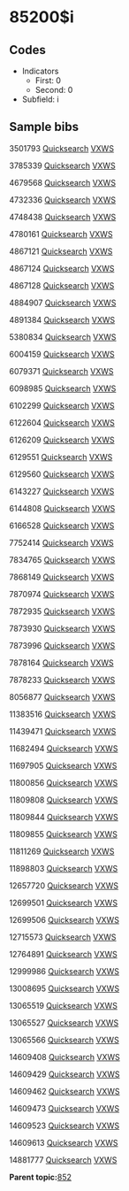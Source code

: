 # 85200$i

## Codes

-   Indicators
    -   First: 0
    -   Second: 0
-   Subfield: i

## Sample bibs

3501793 [Quicksearch](https://search.library.yale.edu/catalog/3501793) [VXWS](http://prodorbis.library.yale.edu:7014/vxws/GetHoldingsService?bibId=3501793)

3785339 [Quicksearch](https://search.library.yale.edu/catalog/3785339) [VXWS](http://prodorbis.library.yale.edu:7014/vxws/GetHoldingsService?bibId=3785339)

4679568 [Quicksearch](https://search.library.yale.edu/catalog/4679568) [VXWS](http://prodorbis.library.yale.edu:7014/vxws/GetHoldingsService?bibId=4679568)

4732336 [Quicksearch](https://search.library.yale.edu/catalog/4732336) [VXWS](http://prodorbis.library.yale.edu:7014/vxws/GetHoldingsService?bibId=4732336)

4748438 [Quicksearch](https://search.library.yale.edu/catalog/4748438) [VXWS](http://prodorbis.library.yale.edu:7014/vxws/GetHoldingsService?bibId=4748438)

4780161 [Quicksearch](https://search.library.yale.edu/catalog/4780161) [VXWS](http://prodorbis.library.yale.edu:7014/vxws/GetHoldingsService?bibId=4780161)

4867121 [Quicksearch](https://search.library.yale.edu/catalog/4867121) [VXWS](http://prodorbis.library.yale.edu:7014/vxws/GetHoldingsService?bibId=4867121)

4867124 [Quicksearch](https://search.library.yale.edu/catalog/4867124) [VXWS](http://prodorbis.library.yale.edu:7014/vxws/GetHoldingsService?bibId=4867124)

4867128 [Quicksearch](https://search.library.yale.edu/catalog/4867128) [VXWS](http://prodorbis.library.yale.edu:7014/vxws/GetHoldingsService?bibId=4867128)

4884907 [Quicksearch](https://search.library.yale.edu/catalog/4884907) [VXWS](http://prodorbis.library.yale.edu:7014/vxws/GetHoldingsService?bibId=4884907)

4891384 [Quicksearch](https://search.library.yale.edu/catalog/4891384) [VXWS](http://prodorbis.library.yale.edu:7014/vxws/GetHoldingsService?bibId=4891384)

5380834 [Quicksearch](https://search.library.yale.edu/catalog/5380834) [VXWS](http://prodorbis.library.yale.edu:7014/vxws/GetHoldingsService?bibId=5380834)

6004159 [Quicksearch](https://search.library.yale.edu/catalog/6004159) [VXWS](http://prodorbis.library.yale.edu:7014/vxws/GetHoldingsService?bibId=6004159)

6079371 [Quicksearch](https://search.library.yale.edu/catalog/6079371) [VXWS](http://prodorbis.library.yale.edu:7014/vxws/GetHoldingsService?bibId=6079371)

6098985 [Quicksearch](https://search.library.yale.edu/catalog/6098985) [VXWS](http://prodorbis.library.yale.edu:7014/vxws/GetHoldingsService?bibId=6098985)

6102299 [Quicksearch](https://search.library.yale.edu/catalog/6102299) [VXWS](http://prodorbis.library.yale.edu:7014/vxws/GetHoldingsService?bibId=6102299)

6122604 [Quicksearch](https://search.library.yale.edu/catalog/6122604) [VXWS](http://prodorbis.library.yale.edu:7014/vxws/GetHoldingsService?bibId=6122604)

6126209 [Quicksearch](https://search.library.yale.edu/catalog/6126209) [VXWS](http://prodorbis.library.yale.edu:7014/vxws/GetHoldingsService?bibId=6126209)

6129551 [Quicksearch](https://search.library.yale.edu/catalog/6129551) [VXWS](http://prodorbis.library.yale.edu:7014/vxws/GetHoldingsService?bibId=6129551)

6129560 [Quicksearch](https://search.library.yale.edu/catalog/6129560) [VXWS](http://prodorbis.library.yale.edu:7014/vxws/GetHoldingsService?bibId=6129560)

6143227 [Quicksearch](https://search.library.yale.edu/catalog/6143227) [VXWS](http://prodorbis.library.yale.edu:7014/vxws/GetHoldingsService?bibId=6143227)

6144808 [Quicksearch](https://search.library.yale.edu/catalog/6144808) [VXWS](http://prodorbis.library.yale.edu:7014/vxws/GetHoldingsService?bibId=6144808)

6166528 [Quicksearch](https://search.library.yale.edu/catalog/6166528) [VXWS](http://prodorbis.library.yale.edu:7014/vxws/GetHoldingsService?bibId=6166528)

7752414 [Quicksearch](https://search.library.yale.edu/catalog/7752414) [VXWS](http://prodorbis.library.yale.edu:7014/vxws/GetHoldingsService?bibId=7752414)

7834765 [Quicksearch](https://search.library.yale.edu/catalog/7834765) [VXWS](http://prodorbis.library.yale.edu:7014/vxws/GetHoldingsService?bibId=7834765)

7868149 [Quicksearch](https://search.library.yale.edu/catalog/7868149) [VXWS](http://prodorbis.library.yale.edu:7014/vxws/GetHoldingsService?bibId=7868149)

7870974 [Quicksearch](https://search.library.yale.edu/catalog/7870974) [VXWS](http://prodorbis.library.yale.edu:7014/vxws/GetHoldingsService?bibId=7870974)

7872935 [Quicksearch](https://search.library.yale.edu/catalog/7872935) [VXWS](http://prodorbis.library.yale.edu:7014/vxws/GetHoldingsService?bibId=7872935)

7873930 [Quicksearch](https://search.library.yale.edu/catalog/7873930) [VXWS](http://prodorbis.library.yale.edu:7014/vxws/GetHoldingsService?bibId=7873930)

7873996 [Quicksearch](https://search.library.yale.edu/catalog/7873996) [VXWS](http://prodorbis.library.yale.edu:7014/vxws/GetHoldingsService?bibId=7873996)

7878164 [Quicksearch](https://search.library.yale.edu/catalog/7878164) [VXWS](http://prodorbis.library.yale.edu:7014/vxws/GetHoldingsService?bibId=7878164)

7878233 [Quicksearch](https://search.library.yale.edu/catalog/7878233) [VXWS](http://prodorbis.library.yale.edu:7014/vxws/GetHoldingsService?bibId=7878233)

8056877 [Quicksearch](https://search.library.yale.edu/catalog/8056877) [VXWS](http://prodorbis.library.yale.edu:7014/vxws/GetHoldingsService?bibId=8056877)

11383516 [Quicksearch](https://search.library.yale.edu/catalog/11383516) [VXWS](http://prodorbis.library.yale.edu:7014/vxws/GetHoldingsService?bibId=11383516)

11439471 [Quicksearch](https://search.library.yale.edu/catalog/11439471) [VXWS](http://prodorbis.library.yale.edu:7014/vxws/GetHoldingsService?bibId=11439471)

11682494 [Quicksearch](https://search.library.yale.edu/catalog/11682494) [VXWS](http://prodorbis.library.yale.edu:7014/vxws/GetHoldingsService?bibId=11682494)

11697905 [Quicksearch](https://search.library.yale.edu/catalog/11697905) [VXWS](http://prodorbis.library.yale.edu:7014/vxws/GetHoldingsService?bibId=11697905)

11800856 [Quicksearch](https://search.library.yale.edu/catalog/11800856) [VXWS](http://prodorbis.library.yale.edu:7014/vxws/GetHoldingsService?bibId=11800856)

11809808 [Quicksearch](https://search.library.yale.edu/catalog/11809808) [VXWS](http://prodorbis.library.yale.edu:7014/vxws/GetHoldingsService?bibId=11809808)

11809844 [Quicksearch](https://search.library.yale.edu/catalog/11809844) [VXWS](http://prodorbis.library.yale.edu:7014/vxws/GetHoldingsService?bibId=11809844)

11809855 [Quicksearch](https://search.library.yale.edu/catalog/11809855) [VXWS](http://prodorbis.library.yale.edu:7014/vxws/GetHoldingsService?bibId=11809855)

11811269 [Quicksearch](https://search.library.yale.edu/catalog/11811269) [VXWS](http://prodorbis.library.yale.edu:7014/vxws/GetHoldingsService?bibId=11811269)

11898803 [Quicksearch](https://search.library.yale.edu/catalog/11898803) [VXWS](http://prodorbis.library.yale.edu:7014/vxws/GetHoldingsService?bibId=11898803)

12657720 [Quicksearch](https://search.library.yale.edu/catalog/12657720) [VXWS](http://prodorbis.library.yale.edu:7014/vxws/GetHoldingsService?bibId=12657720)

12699501 [Quicksearch](https://search.library.yale.edu/catalog/12699501) [VXWS](http://prodorbis.library.yale.edu:7014/vxws/GetHoldingsService?bibId=12699501)

12699506 [Quicksearch](https://search.library.yale.edu/catalog/12699506) [VXWS](http://prodorbis.library.yale.edu:7014/vxws/GetHoldingsService?bibId=12699506)

12715573 [Quicksearch](https://search.library.yale.edu/catalog/12715573) [VXWS](http://prodorbis.library.yale.edu:7014/vxws/GetHoldingsService?bibId=12715573)

12764891 [Quicksearch](https://search.library.yale.edu/catalog/12764891) [VXWS](http://prodorbis.library.yale.edu:7014/vxws/GetHoldingsService?bibId=12764891)

12999986 [Quicksearch](https://search.library.yale.edu/catalog/12999986) [VXWS](http://prodorbis.library.yale.edu:7014/vxws/GetHoldingsService?bibId=12999986)

13008695 [Quicksearch](https://search.library.yale.edu/catalog/13008695) [VXWS](http://prodorbis.library.yale.edu:7014/vxws/GetHoldingsService?bibId=13008695)

13065519 [Quicksearch](https://search.library.yale.edu/catalog/13065519) [VXWS](http://prodorbis.library.yale.edu:7014/vxws/GetHoldingsService?bibId=13065519)

13065527 [Quicksearch](https://search.library.yale.edu/catalog/13065527) [VXWS](http://prodorbis.library.yale.edu:7014/vxws/GetHoldingsService?bibId=13065527)

13065566 [Quicksearch](https://search.library.yale.edu/catalog/13065566) [VXWS](http://prodorbis.library.yale.edu:7014/vxws/GetHoldingsService?bibId=13065566)

14609408 [Quicksearch](https://search.library.yale.edu/catalog/14609408) [VXWS](http://prodorbis.library.yale.edu:7014/vxws/GetHoldingsService?bibId=14609408)

14609429 [Quicksearch](https://search.library.yale.edu/catalog/14609429) [VXWS](http://prodorbis.library.yale.edu:7014/vxws/GetHoldingsService?bibId=14609429)

14609462 [Quicksearch](https://search.library.yale.edu/catalog/14609462) [VXWS](http://prodorbis.library.yale.edu:7014/vxws/GetHoldingsService?bibId=14609462)

14609473 [Quicksearch](https://search.library.yale.edu/catalog/14609473) [VXWS](http://prodorbis.library.yale.edu:7014/vxws/GetHoldingsService?bibId=14609473)

14609523 [Quicksearch](https://search.library.yale.edu/catalog/14609523) [VXWS](http://prodorbis.library.yale.edu:7014/vxws/GetHoldingsService?bibId=14609523)

14609613 [Quicksearch](https://search.library.yale.edu/catalog/14609613) [VXWS](http://prodorbis.library.yale.edu:7014/vxws/GetHoldingsService?bibId=14609613)

14881777 [Quicksearch](https://search.library.yale.edu/catalog/14881777) [VXWS](http://prodorbis.library.yale.edu:7014/vxws/GetHoldingsService?bibId=14881777)

**Parent topic:**[852](../../tags/852/852.md)


